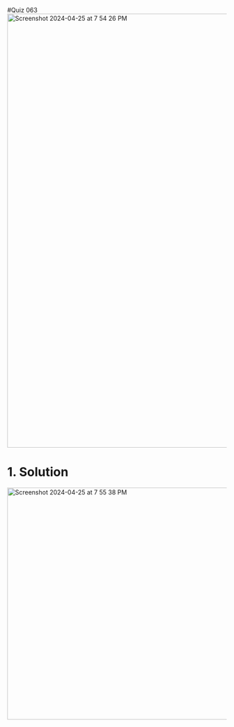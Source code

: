 #Quiz 063
<img width="997" alt="Screenshot 2024-04-25 at 7 54 26 PM" src="https://github.com/K-Schriber/Unit-4-Comp-Sci/assets/142757998/bdac6e1e-1d58-451c-a01e-71ffa0a39ff6">

# 1. Solution
<img width="533" alt="Screenshot 2024-04-25 at 7 55 38 PM" src="https://github.com/K-Schriber/Unit-4-Comp-Sci/assets/142757998/71a71db6-a2e3-4dde-9b01-70f3ed9437d2">
